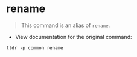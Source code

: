 # rename

> This command is an alias of `rename`.

- View documentation for the original command:

`tldr -p common rename`
